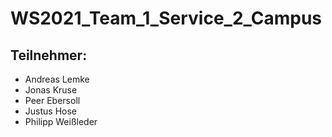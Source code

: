 # WS2021_Team_1_Service_2_Campus
## Teilnehmer:
- Andreas Lemke
- Jonas Kruse
- Peer Ebersoll
- Justus Hose
- Philipp Weißleder
